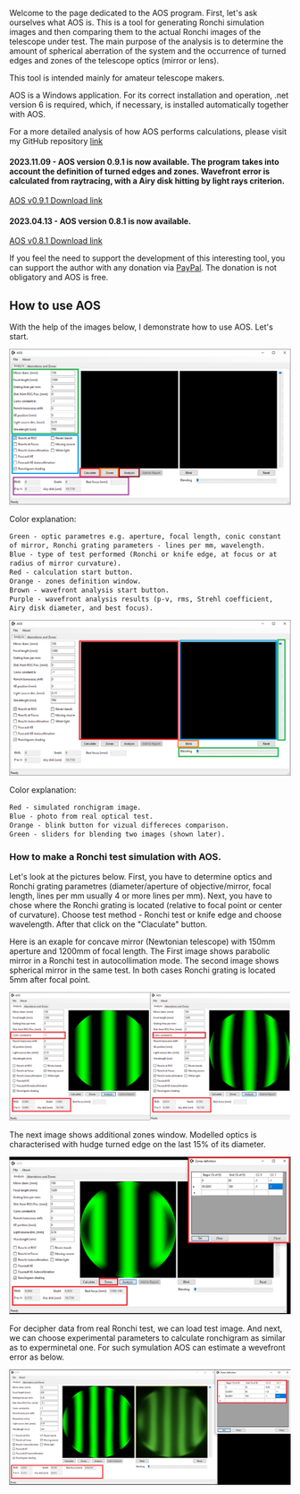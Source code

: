Welcome to the page dedicated to the AOS program. First, let's ask ourselves what AOS is. 
This is a tool for generating Ronchi simulation images and then comparing them to the actual Ronchi images of the telescope under test. 
The main purpose of the analysis is to determine the amount of spherical aberration of the system and the occurrence of turned edges and zones of the telescope optics (mirror or lens).

This tool is intended mainly for amateur telescope makers.

AOS is a Windows application. For its correct installation and operation, .net version 6 is required, which, if necessary, is installed automatically together with AOS.

For a more detailed analysis of how AOS performs calculations, please visit my GitHub repository [link](https://github.com/maciejczarnacki/ronchi)

#### 2023.11.09 - AOS version 0.9.1 is now available. The program takes into account the definition of turned edges and zones. Wavefront error is calculated from raytracing, with a Airy disk hitting by light rays criterion.

[AOS v0.9.1 Download link](https://drive.google.com/file/d/1KXSklTsz-Npuy4GlbtK8EwA3wZMJM1E6/view?usp=sharing)

#### 2023.04.13 - AOS version 0.8.1 is now available.

[AOS v0.8.1 Download link](https://drive.google.com/file/d/1RsgUUwlxHL4G3dZE_JKWARTOY2_IveeM/view?usp=sharing)

If you feel the need to support the development of this interesting tool, you can support the author with any donation via [PayPal](https://paypal.me/mczarnackiAOS?country.x=PL&locale.x=pl_PL).
The donation is not obligatory and AOS is free.

## How to use AOS

With the help of the images below, I demonstrate how to use AOS. Let's start.

![Main window](/img/main_window.png)

Color explanation:
```
Green - optic parametres e.g. aperture, focal length, conic constant of mirror, Ronchi grating parameters - lines per mm, wavelength.
Blue - type of test performed (Ronchi or knife edge, at focus or at radius of mirror curvature).
Red - calculation start button.
Orange - zones definition window.
Brown - wavefront analysis start button.
Purple - wavefront analysis results (p-v, rms, Strehl coefficient, Airy disk diameter, and best focus).
```

![Main window](/img/main_window_2.png)

Color explanation:
```
Red - simulated ronchigram image.
Blue - photo from real optical test.
Orange - blink button for vizual differeces comparison.
Green - sliders for blending two images (shown later).
```

### How to make a Ronchi test simulation with AOS.

Let's look at the pictures below.
First, you have to determine optics and Ronchi grating parametres (diameter/aperture of objective/mirror, focal length, lines per mm usually 4 or more lines per mm).
Next, you have to chose where the Ronchi grating is located (relative to focal point or center of curvature).
Choose test method - Ronchi test or knife edge and choose wavelength. After that click on the "Claculate" button.

Here is an exaple for concave mirror (Newtonian telescope) with 150mm aperture and 1200mm of focal length.
The First image shows parabolic mirror in a Ronchi test in autocollimation mode.
The second image shows spherical mirror in the same test. In both cases Ronchi grating is located 5mm after focal point.

![Test](/img/test_1.png)

The next image shows additional zones window. Modelled optics is characterised with hudge turned edge on the last 15% of its diameter.

![Test turned edges](/img/test_2_turned_edge.png)

For decipher data from real Ronchi test, we can load test image. And next, we can choose experimental parameters to calculate ronchigram as similar as to
experminetal one. For such symulation AOS can estimate a wevefront error as below.

![Refractor test](/img/test_2_70_430_refractor.png)
